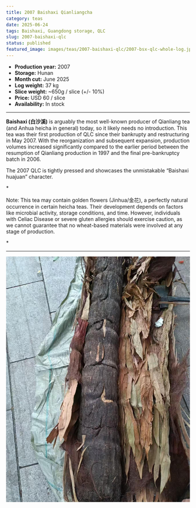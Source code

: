 ```yaml
---
title: 2007 Baishaxi Qianliangcha
category: teas
date: 2025-06-24
tags: Baishaxi, Guangdong storage, QLC
slug: 2007-baishaxi-qlc
status: published
featured_image: images/teas/2007-baishaxi-qlc/2007-bsx-qlc-whole-log.jpg
---
```


- **Production year:** 2007
- **Storage:** Hunan
- **Month cut:** June 2025
- **Log weight:** 37 kg 
- **Slice weight:** ~650g / slice (+/- 10%) 
- **Price:** USD 60 / slice  
- **Availability:** In stock


---

**Baishaxi (白沙溪)** is arguably the most well-known producer of Qianliang tea (and Anhua heicha in general) today, so it likely needs no introduction. This tea was their first production of QLC since their bankrupty and restructuring in May 2007. With the reorganization and subsequent expansion, production volumes increased significantly compared to the earlier period between the resumption of Qianliang production in 1997 and the final pre-bankruptcy batch in 2006.

The 2007 QLC is tightly pressed and showcases the unmistakable “Baishaxi huajuan” character.

*<p class="small-paragraph">
Note: This tea may contain golden flowers (Jinhua/金花), a perfectly natural occurrence in certain heicha teas. Their development depends on factors like microbial activity, storage conditions, and time. However, individuals with Celiac Disease or severe gluten allergies should exercise caution, as we cannot guarantee that no wheat-based materials were involved at any stage of production.
</p>*

---


![Log prior to cutting](/images/teas/2007-baishaxi-qlc/2007-bsx-qlc-whole-log.jpg)
